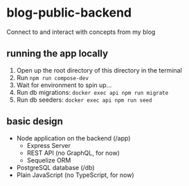 # blog-public-backend
Connect to and interact with concepts from my blog

## running the app locally
1. Open up the root directory of this directory in the terminal
2. Run `npm run compose-dev`
3. Wait for environment to spin up...
4. Run db migrations: `docker exec api npm run migrate`
5. Run db seeders: `docker exec api npm run seed`

## basic design
- Node application on the backend (/app)
    - Express Server
    - REST API (no GraphQL, for now)
    - Sequelize ORM
- PostgreSQL database (/db)
- Plain JavaScript (no TypeScript, for now)
